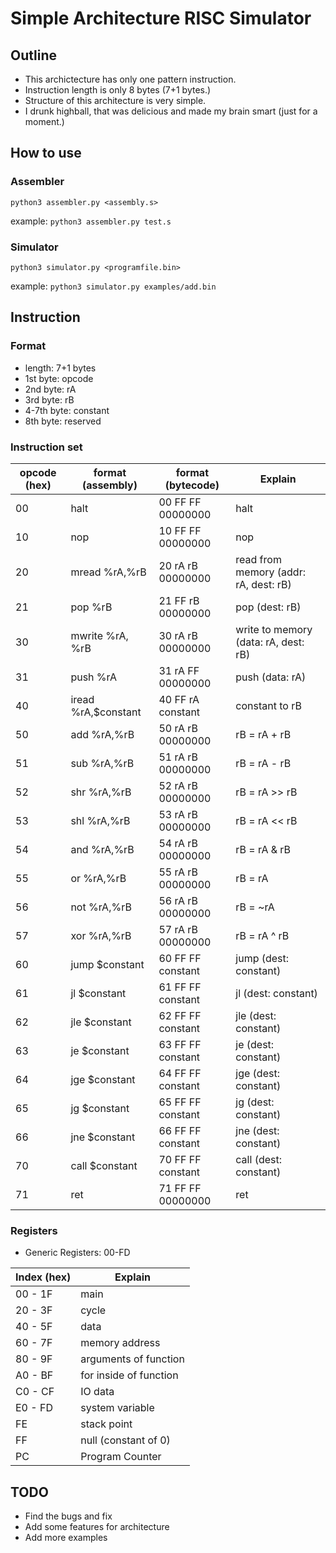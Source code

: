 # Simple Architecture RISC Simulator

## Outline
* This archictecture has only one pattern instruction.
* Instruction length is only 8 bytes (7+1 bytes.)
* Structure of this architecture is very simple.
* I drunk highball, that was delicious and made my brain smart (just for a moment.)

## How to use
### Assembler
`python3 assembler.py <assembly.s>`

example: `python3 assembler.py test.s`

### Simulator
`python3 simulator.py <programfile.bin>`

example: `python3 simulator.py examples/add.bin`

## Instruction
### Format

* length: 7+1 bytes
* 1st byte: opcode
* 2nd byte: rA
* 3rd byte: rB
* 4-7th byte: constant
* 8th byte: reserved

### Instruction set

| opcode (hex)  | format (assembly)  | format (bytecode)  | Explain                                   |
|---------------|--------------------|--------------------|-------------------------------------------|
| 00            | halt               | 00 FF FF 00000000  | halt                                      |
| 10            | nop                | 10 FF FF 00000000  | nop                                       |
| 20            | mread %rA,%rB      | 20 rA rB 00000000  | read from memory (addr: rA, dest: rB)     |
| 21            | pop %rB            | 21 FF rB 00000000  | pop (dest: rB)                            |
| 30            | mwrite %rA, %rB    | 30 rA rB 00000000  | write to memory (data: rA, dest: rB)      |
| 31            | push %rA           | 31 rA FF 00000000  | push (data: rA)                           |
| 40            | iread %rA,$constant| 40 FF rA constant  | constant to rB                            |
| 50            | add %rA,%rB        | 50 rA rB 00000000  | rB = rA + rB                              |
| 51            | sub %rA,%rB        | 51 rA rB 00000000  | rB = rA - rB                              |
| 52            | shr %rA,%rB        | 52 rA rB 00000000  | rB = rA >> rB                             |
| 53            | shl %rA,%rB        | 53 rA rB 00000000  | rB = rA << rB                             |
| 54            | and %rA,%rB        | 54 rA rB 00000000  | rB = rA & rB                              |
| 55            | or %rA,%rB         | 55 rA rB 00000000  | rB = rA | rB                              |
| 56            | not %rA,%rB        | 56 rA rB 00000000  | rB = ~rA                                  |
| 57            | xor %rA,%rB        | 57 rA rB 00000000  | rB = rA ^ rB                              |
| 60            | jump $constant     | 60 FF FF constant  | jump (dest: constant)                     |
| 61            | jl $constant       | 61 FF FF constant  | jl (dest: constant)                       |
| 62            | jle $constant      | 62 FF FF constant  | jle (dest: constant)                      |
| 63            | je $constant       | 63 FF FF constant  | je (dest: constant)                       |
| 64            | jge $constant      | 64 FF FF constant  | jge (dest: constant)                      |
| 65            | jg $constant       | 65 FF FF constant  | jg (dest: constant)                       |
| 66            | jne $constant      | 66 FF FF constant  | jne (dest: constant)                      |
| 70            | call $constant     | 70 FF FF constant  | call (dest: constant)                     |
| 71            | ret                | 71 FF FF 00000000  | ret                                       |

### Registers
* Generic Registers: 00-FD

| Index (hex)   | Explain                                   |
|---------------|-------------------------------------------|
| 00 - 1F       | main                                      |
| 20 - 3F       | cycle                                     |
| 40 - 5F       | data                                      |
| 60 - 7F       | memory address                            |
| 80 - 9F       | arguments of function                     |
| A0 - BF       | for inside of function                    |
| C0 - CF       | IO data                                   |
| E0 - FD       | system variable                           |
| FE            | stack point                               |
| FF            | null (constant of 0)                      |
| PC            | Program Counter                           |

## TODO
* Find the bugs and fix
* Add some features for architecture
* Add more examples
